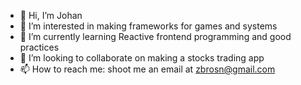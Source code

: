 - 👋 Hi, I’m Johan
- 👀 I’m interested in making frameworks for games and systems
- 🌱 I’m currently learning Reactive frontend programming and good practices
- 💞️ I’m looking to collaborate on making a stocks trading app
- 📫 How to reach me: shoot me an email at zbrosn@gmail.com

<!---
youhengzhou/youhengzhou is a ✨ special ✨ repository because its `README.md` (this file) appears on your GitHub profile.
You can click the Preview link to take a look at your changes.
--->
